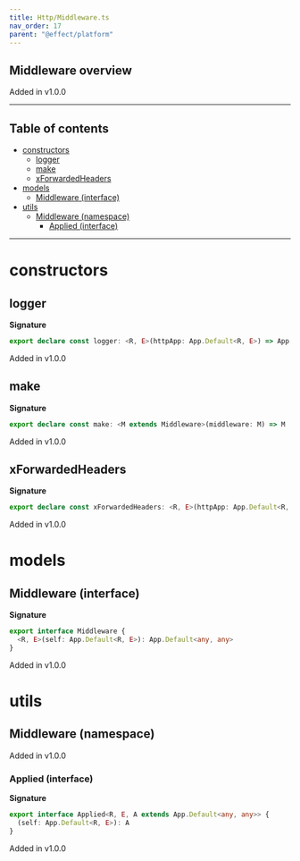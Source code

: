 ```yaml
---
title: Http/Middleware.ts
nav_order: 17
parent: "@effect/platform"
---
```


## Middleware overview

Added in v1.0.0

---

<h2 class="text-delta">Table of contents</h2>

- [constructors](#constructors)
  - [logger](#logger)
  - [make](#make)
  - [xForwardedHeaders](#xforwardedheaders)
- [models](#models)
  - [Middleware (interface)](#middleware-interface)
- [utils](#utils)
  - [Middleware (namespace)](#middleware-namespace)
    - [Applied (interface)](#applied-interface)

---

# constructors

## logger

**Signature**

```ts
export declare const logger: <R, E>(httpApp: App.Default<R, E>) => App.Default<R, E>
```

Added in v1.0.0

## make

**Signature**

```ts
export declare const make: <M extends Middleware>(middleware: M) => M
```

Added in v1.0.0

## xForwardedHeaders

**Signature**

```ts
export declare const xForwardedHeaders: <R, E>(httpApp: App.Default<R, E>) => App.Default<R, E>
```

Added in v1.0.0

# models

## Middleware (interface)

**Signature**

```ts
export interface Middleware {
  <R, E>(self: App.Default<R, E>): App.Default<any, any>
}
```

Added in v1.0.0

# utils

## Middleware (namespace)

Added in v1.0.0

### Applied (interface)

**Signature**

```ts
export interface Applied<R, E, A extends App.Default<any, any>> {
  (self: App.Default<R, E>): A
}
```

Added in v1.0.0
